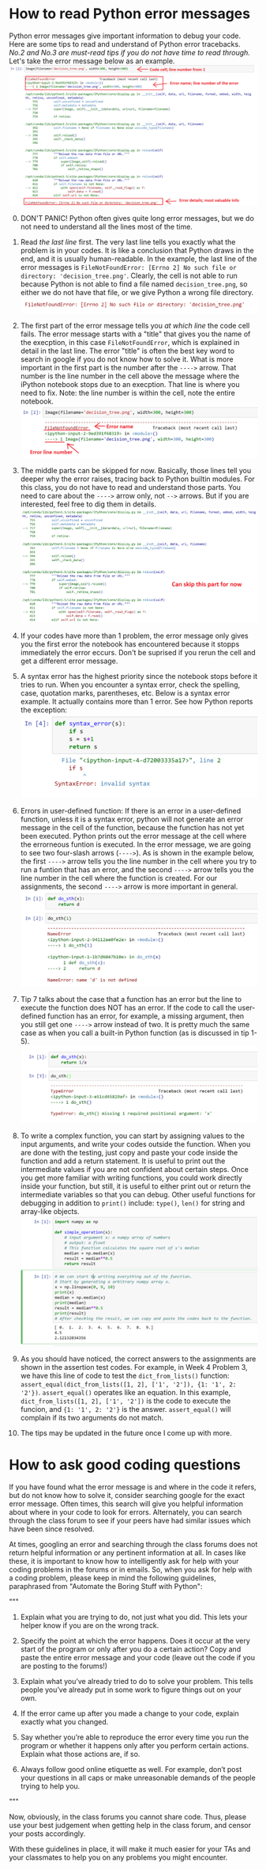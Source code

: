 # How to read Python error messages

Python error messages give important information to debug your code. Here are some tips to read and understand of Python error tracebacks. *No.2 and No.3 are must-read tips if you do not have time to read through.* Let's take the error message below as an example. 
![](images/error_example1.png)

0. DON'T PANIC! Python often gives quite long error messages, but we do not need to understand all the lines most of the time.

1. Read *the last line* first. The very last line tells you exactly what the problem is in your codes. It is like a conclusion that Python draws in the end, and it is usually human-readable. In the example, the last line of the error messages is `FileNotFoundError: [Errno 2] No such file or directory: 'decision_tree.png'`. Clearly, the cell is not able to run because Python is not able to find a file named `decision_tree.png`, so either we do not have that file, or we give Python a wrong file directory.
![](images/error_example2.png)

2. The first part of the error message tells you *at which line* the code cell fails. The error message starts with a "title" that gives you the name of the execption, in this case `FileNotFoundError`, which is explained in detail in the last line. The error "title" is often the best key word to search in google if you do not know how to solve it. What is more important in the first part is the number after the `---->` arrow. That number is the line number in the cell above the message where the iPython notebook stops due to an execption. That line is where you need to fix. Note: the line number is within the cell, note the entire notebook.
![](images/error_example3.png)

3. The middle parts can be skipped for now. Basically, those lines tell you deeper why the error raises, tracing back to Python builtin modules. For this class, you do not have to read and understand those parts. You need to care about the `---->` arrow only, not `-->` arrows. But if you are interested, feel free to dig them in details.
![](images/error_example4.png)

4. If your codes have more than 1 problem, the error message only gives you the first error the notebook has encountered because it stopps immediately the error eccurs. Don't be suprised if you rerun the cell and get a different error message.

5. A syntax error has the highest priority since the notebook stops before it tries to run. When you encounter a syntax error, check the spelling, case, quotation marks, parentheses, etc. Below is a syntax error example. It actually contains more than 1 error. See how Python reports the exception:
![](images/error_example5.png)

6. Errors in user-defined function: If there is an error in a user-defined function, unless it is a syntax error, python will not generate an error message in the cell of the function, because the function has not yet been executed. Python prints out the error message at the cell where the errorneous funtion is executed. In the error message, we are going to see two four-slash arrows (`---->`). As is shown in the example below, the first `---->` arrow tells you the line number in the cell where you try to run a funtion that has an error, and the second `---->` arrow tells you the line number in the cell where the function is created. For our assignments, the second `---->` arrow is more important in general. 
![](images/error_example6.png)

7. Tip 7 talks about the case that a function has an error but the line to execute the function does NOT has an error. If the code to call the user-defined function has an error, for example, a missing argument, then you still get one `---->` arrow instead of two. It is pretty much the same case as when you call a built-in Python function (as is discussed in tip 1-5). 
![](images/error_example7.png)

8. To write a complex function, you can start by assigning values to the input arguments, and write your codes outside the function. When you are done with the testing, just copy and paste your code inside the function and add a return statement. It is useful to print out the intermediate values if you are not confident about certain steps. Once you get more familiar with writing functions, you could work directly inside your function, but still, it is useful to either print out or return the intermediate variables so that you can debug. Other useful functions for debugging in addition to `print()` include: `type()`, `len()` for string and array-like objects.
![](images/error_example8.png)

9. As you should have noticed, the correct answers to the assignments are shown in the assertion test codes. For example, in Week 4 Problem 3, we have this line of code to test the `dict_from_lists()` function: `assert_equal(dict_from_lists([1, 2], ['1', '2']), {1: '1', 2: '2'})`. `assert_equal()` operates like an equation. In this example, `dict_from_lists([1, 2], ['1', '2'])` is the code to execute the funcion, and `{1: '1', 2: '2'}` is the answer. `assert_equal()` will complain if its two arguments do not match.

10. The tips may be updated in the future once I come up with more.

# How to ask good coding questions

If you have found what the error message is and where in the code it refers, but do not know how to solve it, consider searching google for the exact error message. Often times, this search will give you helpful information about where in your code to look for errors.  Alternately, you can search through the class forum to see if your peers have had similar issues which have been since resolved.

At times, googling an error and searching through the class forums does not return helpful information or any pertinent information at all.  In cases like these, it is important to know how to intelligently ask for help with your coding problems in the forums or in emails. So, when you ask for help with a coding problem, please keep in mind the following guidelines, paraphrased from "Automate the Boring Stuff with Python":

"""

1. Explain what you are trying to do, not just what you did. This lets your helper know if you are on the wrong track.

2. Specify the point at which the error happens. Does it occur at the very start of the program or only after you do a certain action?
Copy and paste the entire error message and your code (leave out the code if you are posting to the forums!)

3. Explain what you’ve already tried to do to solve your problem. This tells people you’ve already put in some work to figure things out on your own.

4. If the error came up after you made a change to your code, explain exactly what you changed.

5. Say whether you’re able to reproduce the error every time you run the program or whether it happens only after you perform certain actions. Explain what those actions are, if so.

6. Always follow good online etiquette as well. For example, don’t post your questions in all caps or make unreasonable demands of the people trying to help you.

"""

Now, obviously, in the class forums you cannot share code. Thus, please use your best judgement when getting help in the class forum, and censor your posts accordingly.

With these guidelines in place, it will make it much easier for your TAs and your classmates to help you on any problems you might encounter.
